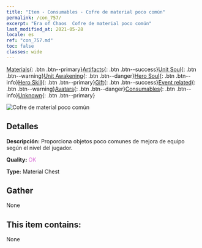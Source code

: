 ```yaml
---
title: "Item - Consumables - Cofre de material poco común"
permalink: /con_757/
excerpt: "Era of Chaos  Cofre de material poco común"
last_modified_at: 2021-05-28
locale: es
ref: "con_757.md"
toc: false
classes: wide
---
```

 [Materials](/ItemsES/){: .btn .btn--primary}[Artifacts](/ItemsES/Artifacts/){: .btn .btn--success}[Unit Soul](/ItemsES/UnitSoul/){: .btn .btn--warning}[Unit Awakening](/ItemsES/UnitAwakening/){: .btn .btn--danger}[Hero Soul](/ItemsES/HeroSoul/){: .btn .btn--info}[Hero Skill](/ItemsES/HeroSkill/){: .btn .btn--primary}[Gift](/ItemsES/Gift/){: .btn .btn--success}[Event related](/ItemsES/Events/){: .btn .btn--warning}[Avatars](/ItemsES/Avatars/){: .btn .btn--danger}[Consumables](/ItemsES/Consumables/){: .btn .btn--info}[Unknown](/ItemsES/Unknown/){: .btn .btn--primary}

 ![Cofre de material poco común](/images/t/i_304001.png)

## Detalles
 **Descripción:** Proporciona objetos poco comunes de mejora de equipo según el nivel del jugador.

 **Quality:** <span style="color: #DA70D6">OK</span>

 **Type:** Material Chest

## Gather

  None

## This item contains:

  None

